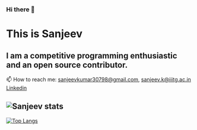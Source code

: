 ### Hi there 👋

<!--
**sanjeev30798/sanjeev30798** is a ✨ _special_ ✨ repository because its `README.md` (this file) appears on your GitHub profile.

Here are some ideas to get you started:

- 🔭 I’m currently working on ...
- 🌱 I’m currently learning ...
- 👯 I’m looking to collaborate on ...
- 🤔 I’m looking for help with ...
- 💬 Ask me about ...
- 📫 How to reach me: ...
- 😄 Pronouns: ...
- ⚡ Fun fact: ...
-->
# This is Sanjeev
I am a competitive programming enthusiastic and an open source contributor.
--
📫 How to reach me: sanjeevkumar30798@gmail.com, sanjeev.k@iiitg.ac.in <a class="fa fa-linkedin" href='https://in.linkedin.com/in/sanjeev98?trk=profile-badge'>Linkedin</a></div>

![Sanjeev stats](https://github-readme-stats.vercel.app/api?username=sanjeev30798&show_icons=true&theme=onedark)
--
[![Top Langs](https://github-readme-stats.vercel.app/api/top-langs/?username=sanjeev30798)](https://github.com/anuraghazra/github-readme-stats)
